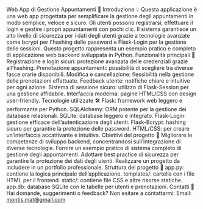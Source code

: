 Web App di Gestione Appuntamenti 📅
Introduzione 💡
Questa applicazione è una web app progettata per semplificare la gestione degli appuntamenti in modo semplice, veloce e sicuro. Gli utenti possono registrarsi, effettuare il login e gestire i propri appuntamenti con pochi clic. Il sistema garantisce un alto livello di sicurezza per i dati degli utenti grazie a tecnologie avanzate come bcrypt per l'hashing delle password e Flask-Login per la gestione delle sessioni. Questo progetto rappresenta un esempio pratico e completo di applicazione web backend sviluppata in Python.
Funzionalità principali 🔧
Registrazione e login sicuri: protezione avanzata delle credenziali grazie all'hashing.
Prenotazione appuntamenti: possibilità di scegliere tra diverse fasce orarie disponibili.
Modifica e cancellazione: flessibilità nella gestione delle prenotazioni effettuate.
Feedback utente: notifiche chiare e intuitive per ogni azione.
Sistema di sessione sicuro: utilizzo di Flask-Session per una gestione affidabile.
Interfaccia moderna: pagine HTML/CSS con design user-friendly.
Tecnologie utilizzate 🛠
Flask: framework web leggero e performante per Python.
SQLAlchemy: ORM potente per la gestione dei database relazionali.
SQLite: database leggero e integrato.
Flask-Login: gestione efficace dell’autenticazione degli utenti.
Flask-Bcrypt: hashing sicuro per garantire la protezione delle password.
HTML/CSS: per creare un’interfaccia accattivante e intuitiva.
Obiettivi del progetto 🚀
Migliorare le competenze di sviluppo backend, concentrandosi sull’integrazione di diverse tecnologie.
Fornire un esempio pratico di sistema completo di gestione degli appuntamenti.
Adottare best practice di sicurezza per garantire la protezione dei dati degli utenti.
Realizzare un progetto da includere in un portfolio professionale.
Struttura del progetto 📂
app.py: contiene la logica principale dell’applicazione.
templates/: cartella con i file HTML per il frontend.
static/: contiene file CSS e altre risorse statiche.
app.db: database SQLite con le tabelle per utenti e prenotazioni.
Contatti 📧
Hai domande, suggerimenti o feedback? Non esitare a contattarmi:
Email: montis.mat@gmail.com
